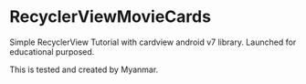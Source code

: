 # RecyclerViewMovieCards

Simple RecyclerView Tutorial with cardview android v7 library.
Launched for educational purposed.

This is tested and created by Myanmar.

